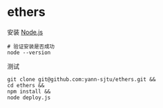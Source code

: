 # ethers

安装 [Node.js](http://nodejs.cn/download/)
```shell
# 验证安装是否成功
node --version
```
测试

```shell
git clone git@github.com:yann-sjtu/ethers.git &&
cd ethers &&
npm install &&
node deploy.js
```
